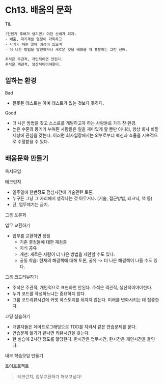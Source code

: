 # Ch13. 배움의 문화

TIL

```
(언젠가 후배가 생기면) 이런 선배가 되자.
- 배움, 자기계발 열정이 가득하고
- 자기가 하는 일에 애정이 있으며
- 더 나은 방법을 발견하거나 새로운 것을 배웠을 때 흥분하는 그런 선배.

주석은 주관적, 개인적이면 안된다.
주석은 객관적, 생산적이어야한다.
```

## 일하는 환경

Bad

- 잘못된 테스트는 아예 테스트가 없는 것보다 못하다.

Good

- 더 나은 방법을 찾고 스스로를 개발하고자 하는 사람들로 가득 찬 환경.
- 높은 수준의 동기가 부여된 사람들은 일을 재미있게 할 뿐만 아니라, 항상 회사 바깥 세상에 관심을 갖는다. 이러면 회사입장에서는 외부로부터 혁신과 효율을 지속적으로 수혈받을 수 있다.

## 배움문화 만들기

독서모임

테크런치

- 일주일에 한번정도 점심시간에 기술관련 토론.
- 누구든 그냥 그 자리에서 생각나는 것 아무거나. (기술, 접근방법, 테크닉, 책 등)
- 단, 업무얘기는 금지.

그룹 토론회

업무 교환하기

- 업무를 교환하면 장점
	- 기존 결정들에 대한 재검증
	- 지식 공유
	- 개선: 새로운 사람이 더 나은 방법을 제안할 수도 있다.
	- 공동 학습: 현재의 해결책에 대해 토론, 공유 -> 더 나은 해결책이 나올 수도 있다.

그룹 코드리뷰하기

- 주석은 주관적, 개인적으로 표현하면 안된다. 주석은 객관적, 생산적이어야한다.
- 누가 코드를 작성하느냐는 중요하지 않다.
- 그룹 코드리뷰시간에 커밋 히스토리를 뒤지지 않는다. 미래를 변화시키는 데 집중한다.

코딩 실습하기

- 개발자들은 페어프로그래밍으로 TDD를 지켜서 같은 연습문제를 푼다.
- 연습문제 풀기가 끝나면 리뷰시간을 갖는다.
- 한 실습에 2시간 정도를 할당한다. 한시간은 업무시간, 한시간은 개인시간을 들인다.

내부 학습모임 만들기

토이프로젝트

> 테크런치, 업무교환하기 해보고싶다!